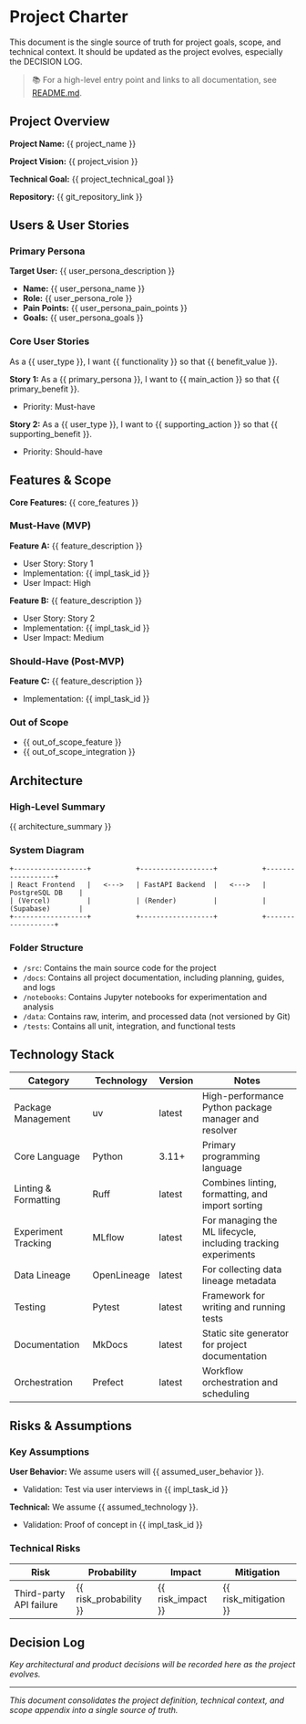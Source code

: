 # Project Charter

This document is the single source of truth for project goals, scope, and technical context.
It should be updated as the project evolves, especially the DECISION LOG.

> 📚 For a high-level entry point and links to all documentation, see [README.md](../README.md).

## Project Overview

**Project Name:** {{ project_name }}

**Project Vision:** {{ project_vision }}

**Technical Goal:** {{ project_technical_goal }}

**Repository:** {{ git_repository_link }}

## Users & User Stories

### Primary Persona

**Target User:** {{ user_persona_description }}

- **Name:** {{ user_persona_name }}
- **Role:** {{ user_persona_role }}
- **Pain Points:** {{ user_persona_pain_points }}
- **Goals:** {{ user_persona_goals }}

### Core User Stories

As a {{ user_type }}, I want {{ functionality }} so that {{ benefit_value }}.

**Story 1:** As a {{ primary_persona }}, I want to {{ main_action }} so that {{ primary_benefit }}.

- Priority: Must-have

**Story 2:** As a {{ user_type }}, I want to {{ supporting_action }} so that {{ supporting_benefit }}.

- Priority: Should-have

## Features & Scope

**Core Features:** {{ core_features }}

### Must-Have (MVP)

**Feature A:** {{ feature_description }}

- User Story: Story 1
- Implementation: {{ impl_task_id }}
- User Impact: High

**Feature B:** {{ feature_description }}

- User Story: Story 2
- Implementation: {{ impl_task_id }}
- User Impact: Medium

### Should-Have (Post-MVP)

**Feature C:** {{ feature_description }}

- Implementation: {{ impl_task_id }}

### Out of Scope

- {{ out_of_scope_feature }}
- {{ out_of_scope_integration }}

## Architecture

### High-Level Summary

{{ architecture_summary }}

### System Diagram

```mermaid
+------------------+           +------------------+           +------------------+
| React Frontend   |   <--->   | FastAPI Backend  |   <--->   | PostgreSQL DB    |
| (Vercel)         |           | (Render)         |           | (Supabase)       |
+------------------+           +------------------+           +------------------+
```

### Folder Structure

- `/src`: Contains the main source code for the project
- `/docs`: Contains all project documentation, including planning, guides, and logs
- `/notebooks`: Contains Jupyter notebooks for experimentation and analysis
- `/data`: Contains raw, interim, and processed data (not versioned by Git)
- `/tests`: Contains all unit, integration, and functional tests

## Technology Stack

| Category | Technology | Version | Notes |
|----------|------------|---------|-------|
| Package Management | uv | latest | High-performance Python package manager and resolver |
| Core Language | Python | 3.11+ | Primary programming language |
| Linting & Formatting | Ruff | latest | Combines linting, formatting, and import sorting |
| Experiment Tracking | MLflow | latest | For managing the ML lifecycle, including tracking experiments |
| Data Lineage | OpenLineage | latest | For collecting data lineage metadata |
| Testing | Pytest | latest | Framework for writing and running tests |
| Documentation | MkDocs | latest | Static site generator for project documentation |
| Orchestration | Prefect | latest | Workflow orchestration and scheduling |

## Risks & Assumptions

### Key Assumptions

**User Behavior:** We assume users will {{ assumed_user_behavior }}.

- Validation: Test via user interviews in {{ impl_task_id }}

**Technical:** We assume {{ assumed_technology }}.

- Validation: Proof of concept in {{ impl_task_id }}

### Technical Risks

| Risk | Probability | Impact | Mitigation |
|------|-------------|--------|------------|
| Third-party API failure | {{ risk_probability }} | {{ risk_impact }} | {{ risk_mitigation }} |

## Decision Log

*Key architectural and product decisions will be recorded here as the project evolves.*

---

*This document consolidates the project definition, technical context, and scope appendix into a
single source of truth.*
